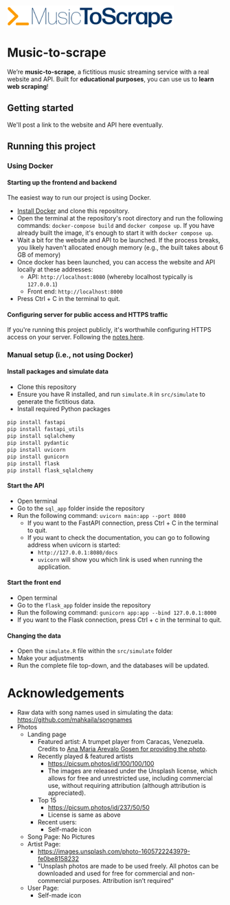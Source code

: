 <img src="flask_app/static/images/logo.png" height="50">

# Music-to-scrape

We’re __music-to-scrape__, a fictitious music streaming service with a real website and API. Built for __educational purposes__, you can use us to __learn web scraping__! 

## Getting started

We'll post a link to the website and API here eventually.

## Running this project

### Using Docker

#### Starting up the frontend and backend

The easiest way to run our project is using Docker.

- [Install Docker](docs/install_docker.md) and clone this repository.
- Open the terminal at the repository's root directory and run the following commands: `docker-compose build` and `docker compose up`. If you have already built the image, it's enough to start it with `docker compose up`.
- Wait a bit for the website and API to be launched. If the process breaks, you likely haven't allocated enough memory (e.g., the built takes about 6 GB of memory)
- Once docker has been launched, you can access the website and API locally at these addresses:
    - API: `http://localhost:8080` (whereby localhost typically is `127.0.0.1`)
    - Front end: `http://localhost:8000`
- Press Ctrl + C in the terminal to quit.

#### Configuring server for public access and HTTPS traffic

If you're running this project publicly, it's worthwhile configuring HTTPS access on your server. Following the [notes here](docs/server.md).

### Manual setup (i.e., not using Docker)

#### Install packages and simulate data

- Clone this repository
- Ensure you have R installed, and run `simulate.R` in `src/simulate` to generate the fictitious data.
- Install required Python packages

```
pip install fastapi
pip install fastapi_utils
pip install sqlalchemy
pip install pydantic
pip install uvicorn
pip install gunicorn
pip install flask
pip install flask_sqlalchemy
```

#### Start the API
- Open terminal
- Go to the `sql_app` folder inside the repository
- Run the following command: `uvicorn main:app --port 8080`
  - If you want to the FastAPI connection, press Ctrl + C in the terminal to quit.
  - If you want to check the documentation, you can go to following address when uvicorn is started:
    - `http://127.0.0.1:8080/docs`
    - `uvicorn` will show you which link is used when running the application.

#### Start the front end 
- Open terminal
- Go to the `flask_app` folder inside the repository
- Run the following command: `gunicorn app:app --bind 127.0.0.1:8000`
- If you want to the Flask connection, press Ctrl + c in the terminal to quit.

#### Changing the data
- Open the `simulate.R` file within the `src/simulate` folder
- Make your adjustments
- Run the complete file top-down, and the databases will be updated.

# Acknowledgements

- Raw data with song names used in simulating the data: https://github.com/mahkaila/songnames
- Photos
  - Landing page
    - Featured artist: A trumpet player from Caracas, Venezuela. Credits to [Ana Maria Arevalo Gosen for providing the photo](https://www.instagram.com/anitasinfiltro/).
    - Recently played & featured artists
      - https://picsum.photos/id/100/100/100
      - The images are released under the Unsplash license, which allows for free and unrestricted use, including commercial use, without requiring attribution (although attribution is appreciated).
     - Top 15
       - https://picsum.photos/id/237/50/50
       - License is same as above
     - Recent users:
       - Self-made icon
   - Song Page: No Pictures
   - Artist Page:
     - https://images.unsplash.com/photo-1605722243979-fe0be8158232
     - "Unsplash photos are made to be used freely. All photos can be downloaded and used for free for commercial and non-commercial purposes.             Attribution isn’t required"
    - User Page:
      -  Self-made icon
